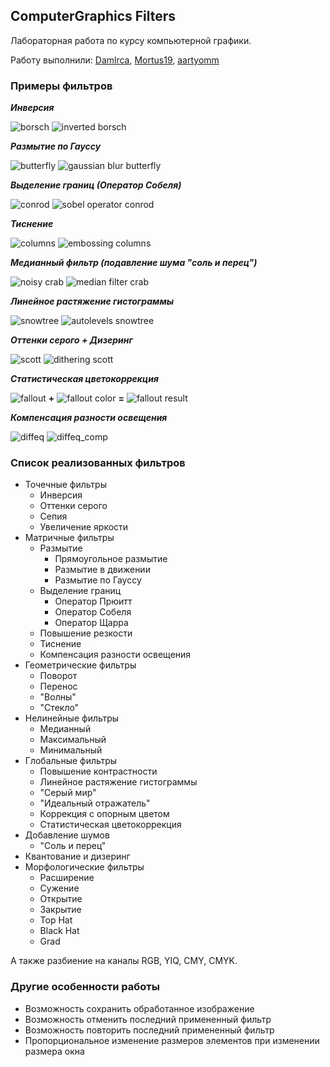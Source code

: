 ## ComputerGraphics Filters

Лабораторная работа по курсу компьютерной графики.

Работу выполнили: [Damlrca](https://github.com/Damlrca), [Mortus19](https://github.com/Mortus19), [aartyomm](https://github.com/aartyomm)

### Примеры фильтров

***Инверсия***

![borsch](sample_images/borsch.png)
![inverted borsch](sample_images/borsch_invert.png)

***Размытие по Гауссу***

![butterfly](sample_images/butterfly.png)
![gaussian blur butterfly](sample_images/butterfly_gauss.png)

***Выделение границ (Оператор Собеля)***

![conrod](sample_images/conrod.png)
![sobel operator conrod](sample_images/conrod_sobel.png)

***Тиснение***

![columns](sample_images/columns.png)
![embossing columns](sample_images/columns_embossing.png)

***Медианный фильтр (подавление шума "соль и перец")***

![noisy crab](sample_images/crab_noisy.png)
![median filter crab](sample_images/crab_median.png)

***Линейное растяжение гистограммы***

![snowtree](sample_images/snowtree.png)
![autolevels snowtree](sample_images/snowtree_autolevels.png)

***Оттенки серого + Дизеринг***

![scott](sample_images/scott.png)
![dithering scott](sample_images/scott_dither.png)

***Статистическая цветокоррекция***

![fallout](sample_images/fallout.png)
**+**
![fallout color](sample_images/fallout_color.png)
**=**
![fallout result](sample_images/fallout_result.png)

***Компенсация разности освещения***

![diffeq](sample_images/diffeq.png)
![diffeq_comp](sample_images/diffeq_comp.png)

### Список реализованных фильтров

- Точечные фильтры
	- Инверсия
	- Оттенки серого
	- Сепия
	- Увеличение яркости
- Матричные фильтры
	- Размытие
		- Прямоугольное размытие
		- Размытие в движении
		- Размытие по Гауссу
	- Выделение границ
		- Оператор Прюитт
		- Оператор Собеля
		- Оператор Щарра
	- Повышение резкости
	- Тиснение
	- Компенсация разности освещения
- Геометрические фильтры
	- Поворот
	- Перенос
	- "Волны"
	- "Стекло"
- Нелинейные фильтры
	- Медианный
	- Максимальный
	- Минимальный
- Глобальные фильтры
	- Повышение контрастности
	- Линейное растяжение гистограммы
	- "Серый мир"
	- "Идеальный отражатель"
	- Коррекция с опорным цветом
	- Статистическая цветокоррекция
- Добавление шумов
	- "Соль и перец"
- Квантование и дизеринг
- Морфологические фильтры
	- Расширение
	- Сужение
	- Открытие
	- Закрытие
	- Top Hat
	- Black Hat
	- Grad

А также разбиение на каналы RGB, YIQ, CMY, CMYK.

### Другие особенности работы

- Возможность сохранить обработанное изображение
- Возможность отменить последний примененный фильтр
- Возможность повторить последний примененный фильтр
- Пропорциональное изменение размеров элементов при изменении размера окна
